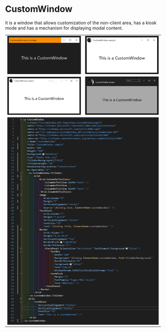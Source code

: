 ﻿# CustomWindow
It is a window that allows customization of the non-client area, has a kiosk mode and has a mechanism for displaying modal content.

<table>
  <tr>
    <td>
        <img src="Images/CustomWindow v1 Customizable area in orange.png" style="width:100%;height: auto;" />
    </td>
    <td>
        <img src="Images/CustomWindow v1 CustomWindow sample1.png" style="width:100%;height: auto;" />
    </td>
  </tr>

  <tr>
    <td>
        <img src="Images/CustomWindow v1 CustomWindow search.png" style="width:100%;height: auto;" />
    </td>
    <td>
        <img src="Images/CustomWindow v1 CustomWindow gray sample1.png" style="width:100%;height: auto;" />
    </td>
  </tr>
  <tr>
    <td colspan="2">
        <img src="Images/CustomWindow v1 CustomWindow search xaml.png" />
    </td>
  </tr>
</table>
